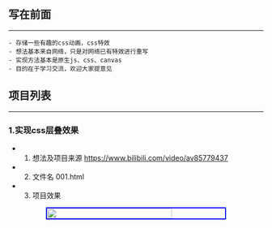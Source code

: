## 写在前面
---
    - 存储一些有趣的css动画，css特效
    - 想法基本来自网络，只是对网络已有特效进行重写
    - 实现方法基本是原生js、css、canvas
    - 目的在于学习交流，欢迎大家提意见
## 项目列表
---
### 1.实现css层叠效果
- 1. 想法及项目来源
https://www.bilibili.com/video/av85779437
- 2. 文件名
001.html
- 3. 项目效果
<div style="width: 100%; display: flex; justify-content: center;">
    <img src="http://image.qianduan.ltd/001.gif" style="display: block; width: 70%; border: 2px solid blue;">
</div>
